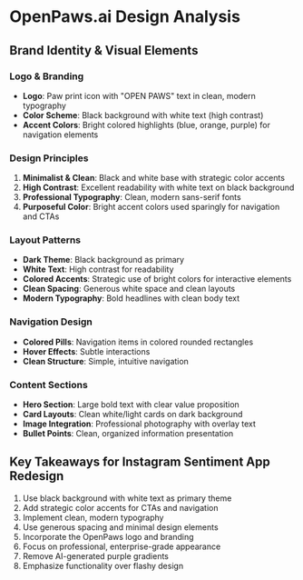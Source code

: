 # OpenPaws.ai Design Analysis

## Brand Identity & Visual Elements

### Logo & Branding
- **Logo**: Paw print icon with "OPEN PAWS" text in clean, modern typography
- **Color Scheme**: Black background with white text (high contrast)
- **Accent Colors**: Bright colored highlights (blue, orange, purple) for navigation elements

### Design Principles
1. **Minimalist & Clean**: Black and white base with strategic color accents
2. **High Contrast**: Excellent readability with white text on black background
3. **Professional Typography**: Clean, modern sans-serif fonts
4. **Purposeful Color**: Bright accent colors used sparingly for navigation and CTAs

### Layout Patterns
- **Dark Theme**: Black background as primary
- **White Text**: High contrast for readability
- **Colored Accents**: Strategic use of bright colors for interactive elements
- **Clean Spacing**: Generous white space and clean layouts
- **Modern Typography**: Bold headlines with clean body text

### Navigation Design
- **Colored Pills**: Navigation items in colored rounded rectangles
- **Hover Effects**: Subtle interactions
- **Clean Structure**: Simple, intuitive navigation

### Content Sections
- **Hero Section**: Large bold text with clear value proposition
- **Card Layouts**: Clean white/light cards on dark background
- **Image Integration**: Professional photography with overlay text
- **Bullet Points**: Clean, organized information presentation

## Key Takeaways for Instagram Sentiment App Redesign
1. Use black background with white text as primary theme
2. Add strategic color accents for CTAs and navigation
3. Implement clean, modern typography
4. Use generous spacing and minimal design elements
5. Incorporate the OpenPaws logo and branding
6. Focus on professional, enterprise-grade appearance
7. Remove AI-generated purple gradients
8. Emphasize functionality over flashy design
